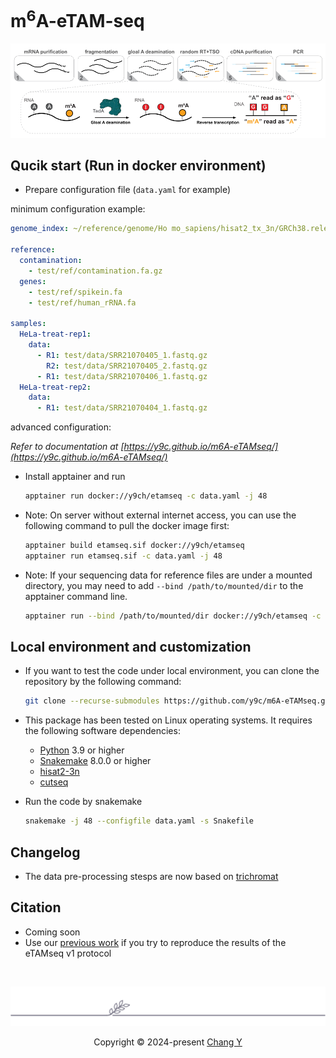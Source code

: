 # m<sup>6</sup>A-eTAM-seq

![diagram](./docs/diagram.svg)

## Qucik start (Run in docker environment)

- Prepare configuration file (`data.yaml` for example)

minimum configuration example:

```yaml
genome_index: ~/reference/genome/Ho mo_sapiens/hisat2_tx_3n/GRCh38.release110

reference:
  contamination:
    - test/ref/contamination.fa.gz
  genes:
    - test/ref/spikein.fa
    - test/ref/human_rRNA.fa

samples:
  HeLa-treat-rep1:
    data:
      - R1: test/data/SRR21070405_1.fastq.gz
        R2: test/data/SRR21070405_2.fastq.gz
      - R1: test/data/SRR21070406_1.fastq.gz
  HeLa-treat-rep2:
    data:
      - R1: test/data/SRR21070404_1.fastq.gz
```

advanced configuration:

_Refer to documentation at [https://y9c.github.io/m6A-eTAMseq/](https://y9c.github.io/m6A-eTAMseq/)_

- Install apptainer and run

  ```bash
  apptainer run docker://y9ch/etamseq -c data.yaml -j 48
  ```

- Note: On server without external internet access, you can use the following command to pull the docker image first:

  ```bash
  apptainer build etamseq.sif docker://y9ch/etamseq
  apptainer run etamseq.sif -c data.yaml -j 48
  ```

- Note: If your sequencing data for reference files are under a mounted directory, you may need to add `--bind /path/to/mounted/dir` to the apptainer command line.

  ```bash
  apptainer run --bind /path/to/mounted/dir docker://y9ch/etamseq -c data.yaml -j 48
  ```

## Local environment and customization

- If you want to test the code under local environment, you can clone the repository by the following command:

  ```bash
  git clone --recurse-submodules https://github.com/y9c/m6A-eTAMseq.git
  ```

- This package has been tested on Linux operating systems. It requires the following software dependencies:

  - [Python](https://www.python.org/downloads/) 3.9 or higher
  - [Snakemake](https://snakemake.readthedocs.io/en/stable/getting_started/installation.html) 8.0.0 or higher
  - [hisat2-3n](https://github.com/DaehwanKimLab/hisat2/tree/hisat-3n)
  - [cutseq](https://github.com/y9c/cutseq)

- Run the code by snakemake

  ```bash
  snakemake -j 48 --configfile data.yaml -s Snakefile
  ```

## Changelog

- The data pre-processing stesps are now based on [trichromat](https://github.com/y9c/trichromat)

## Citation

- Coming soon
- Use our [previous work](https://github.com/shunliubio/eTAM-seq_workflow) if you try to reproduce the results of the eTAMseq v1 protocol

&nbsp;

<p align="center">
<img
  src="https://raw.githubusercontent.com/y9c/y9c/master/resource/footer_line.svg?sanitize=true"
/>
</p>
<p align="center">
Copyright &copy; 2024-present
<a href="https://github.com/y9c" target="_blank">Chang Y</a>
</p>
<p align="center">
